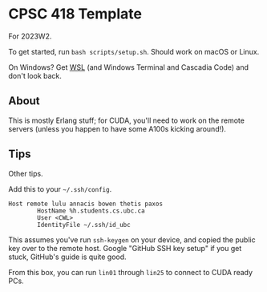# CPSC 418 Template

For 2023W2.

To get started, run `bash scripts/setup.sh`. Should work on macOS or Linux.

On Windows? Get [WSL](https://learn.microsoft.com/en-us/windows/wsl/install) (and Windows Terminal and Cascadia Code) and don't look back.

## About

This is mostly Erlang stuff; for CUDA, you'll need to work on the remote servers (unless you happen to have some A100s kicking around!).

## Tips

Other tips.

Add this to your `~/.ssh/config`.

```plaintext
Host remote lulu annacis bowen thetis paxos
        HostName %h.students.cs.ubc.ca
        User <CWL>
        IdentityFile ~/.ssh/id_ubc
```

This assumes you've run `ssh-keygen` on your device, and copied the public key over to the remote host. Google "GitHub SSH key setup" if you get stuck, GitHub's guide is quite good.

From this box, you can run `lin01` through `lin25` to connect to CUDA ready PCs.
